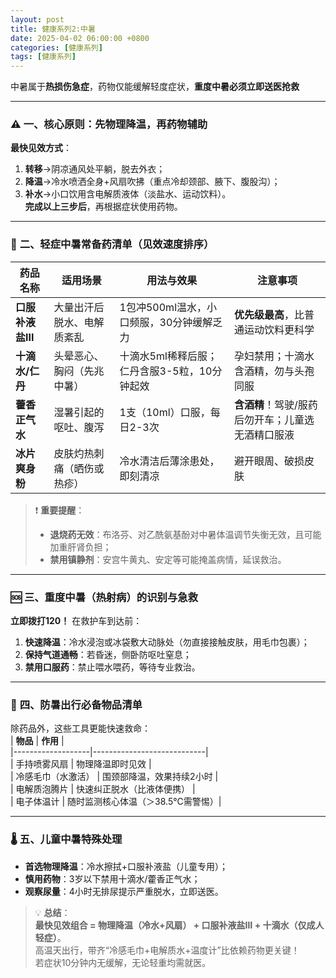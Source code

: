 ```yaml
---
layout: post
title: 健康系列2:中暑
date: 2025-04-02 06:00:00 +0800
categories: [健康系列]
tags: [健康系列]
---
```

中暑属于**热损伤急症**，药物仅能缓解轻度症状，**重度中暑必须立即送医抢救**

---

### ⚠️ **一、核心原则：先物理降温，再药物辅助**
**最快见效方式**：  
1. **转移**→阴凉通风处平躺，脱去外衣；  
2. **降温**→冷水喷洒全身+风扇吹拂（重点冷却颈部、腋下、腹股沟）；  
3. **补水**→小口饮用含电解质液体（淡盐水、运动饮料）。  
**完成以上三步后**，再根据症状使用药物。

---

### 💊 **二、轻症中暑常备药清单（见效速度排序）**
| **药品名称**       | **适用场景**                 | **用法与效果**                     | **注意事项**                  |  
|--------------------|----------------------------|----------------------------------|-----------------------------|  
| **口服补液盐Ⅲ**    | 大量出汗后脱水、电解质紊乱     | 1包冲500ml温水，小口频服，30分钟缓解乏力 | **优先级最高**，比普通运动饮料更科学 |  
| **十滴水/仁丹**    | 头晕恶心、胸闷（先兆中暑）     | 十滴水5ml稀释后服；仁丹含服3-5粒，10分钟起效 | 孕妇禁用；十滴水含酒精，勿与头孢同服 |  
| **藿香正气水**     | 湿暑引起的呕吐、腹泻         | 1支（10ml）口服，每日2-3次        | **含酒精**！驾驶/服药后勿开车；儿童选无酒精口服液 |  
| **冰片爽身粉**     | 皮肤灼热刺痛（晒伤或热疹）     | 冷水清洁后薄涂患处，即刻清凉        | 避开眼周、破损皮肤             |  

> ❗ **重要提醒**：  
> - **退烧药无效**：布洛芬、对乙酰氨基酚对中暑体温调节失衡无效，且可能加重肝肾负担；  
> - **禁用镇静剂**：安宫牛黄丸、安定等可能掩盖病情，延误救治。

---

### 🆘 **三、重度中暑（热射病）的识别与急救**
**立即拨打120！** 在救护车到达前：  
1. **快速降温**：冷水浸泡或冰袋敷大动脉处（勿直接接触皮肤，用毛巾包裹）；  
2. **保持气道通畅**：若昏迷，侧卧防呕吐窒息；  
3. **禁用口服药**：禁止喂水喂药，等待专业救治。

---

### 🎒 **四、防暑出行必备物品清单**
除药品外，这些工具更能快速救命：  
| **物品**          | **作用**                     |  
|-------------------|----------------------------|  
| 手持喷雾风扇       | 物理降温即时见效              |  
| 冷感毛巾（水激活） | 围颈部降温，效果持续2小时      |  
| 电解质泡腾片       | 快速纠正脱水（比液体便携）     |  
| 电子体温计         | 随时监测核心体温（＞38.5℃需警惕）|  

---

### 🌡️ **五、儿童中暑特殊处理**  
- **首选物理降温**：冷水擦拭+口服补液盐（儿童专用）；  
- **慎用药物**：3岁以下禁用十滴水/藿香正气水；  
- **观察尿量**：4小时无排尿提示严重脱水，立即送医。

> 💡 **总结**：  
> **最快见效组合 = 物理降温（冷水+风扇） + 口服补液盐Ⅲ + 十滴水（仅成人轻症）**。  
> 高温天出行，带齐“冷感毛巾+电解质水+温度计”比依赖药物更关键！  
> 若症状10分钟内无缓解，无论轻重均需就医。